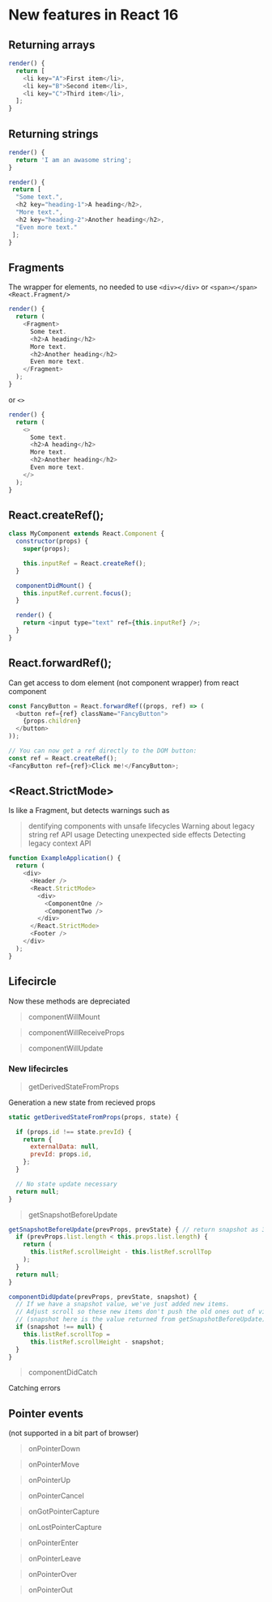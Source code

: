 # New features in React 16
## Returning arrays
```javascript
render() {
  return [
    <li key="A">First item</li>,
    <li key="B">Second item</li>,
    <li key="C">Third item</li>,
  ];
}
```
## Returning strings
```javascript
render() {
  return 'I am an awasome string';
}
```
```javascript
render() {
 return [
  "Some text.",
  <h2 key="heading-1">A heading</h2>,
  "More text.",
  <h2 key="heading-2">Another heading</h2>,
  "Even more text."
 ];
}
```
## Fragments
The wrapper for elements, no needed to use `<div></div>` or `<span></span>`
`<React.Fragment/>`
```javascript
render() {
  return (
    <Fragment>
      Some text.
      <h2>A heading</h2>
      More text.
      <h2>Another heading</h2>
      Even more text.
    </Fragment>
  );
}
```
or
`<>`
```javascript
render() {
  return (
    <>
      Some text.
      <h2>A heading</h2>
      More text.
      <h2>Another heading</h2>
      Even more text.
    </>
  );
}
```
## React.createRef();
```javascript
class MyComponent extends React.Component {
  constructor(props) {
    super(props);

    this.inputRef = React.createRef();
  }

  componentDidMount() {
    this.inputRef.current.focus();
  }

  render() {
    return <input type="text" ref={this.inputRef} />;
  }
}
```
## React.forwardRef();
Can get access to dom element (not component wrapper) from react component
```javascript
const FancyButton = React.forwardRef((props, ref) => (
  <button ref={ref} className="FancyButton">
    {props.children}
  </button>
));

// You can now get a ref directly to the DOM button:
const ref = React.createRef();
<FancyButton ref={ref}>Click me!</FancyButton>;
```
## <React.StrictMode>
Is like a Fragment, but detects warnings such as
> dentifying components with unsafe lifecycles
> Warning about legacy string ref API usage
> Detecting unexpected side effects
> Detecting legacy context API

```javascript
function ExampleApplication() {
  return (
    <div>
      <Header />
      <React.StrictMode>
        <div>
          <ComponentOne />
          <ComponentTwo />
        </div>
      </React.StrictMode>
      <Footer />
    </div>
  );
}
```

## Lifecircle

Now these methods are depreciated

> componentWillMount

> componentWillReceiveProps

> componentWillUpdate

### New lifecircles
> getDerivedStateFromProps

Generation a new state from recieved props

```javascript
static getDerivedStateFromProps(props, state) {

  if (props.id !== state.prevId) {
    return {
      externalData: null,
      prevId: props.id,
    };
  }

  // No state update necessary
  return null;
}
```

>getSnapshotBeforeUpdate

```javascript
getSnapshotBeforeUpdate(prevProps, prevState) { // return snapshot as 3rd argument in componentDidUpdate()
  if (prevProps.list.length < this.props.list.length) {
    return (
      this.listRef.scrollHeight - this.listRef.scrollTop
    );
  }
  return null;
}

componentDidUpdate(prevProps, prevState, snapshot) {
  // If we have a snapshot value, we've just added new items.
  // Adjust scroll so these new items don't push the old ones out of view.
  // (snapshot here is the value returned from getSnapshotBeforeUpdate)
  if (snapshot !== null) {
    this.listRef.scrollTop =
      this.listRef.scrollHeight - snapshot;
  }
}
```

> componentDidCatch

Catching errors

## Pointer events

(not supported in a bit part of browser)

> onPointerDown

> onPointerMove

> onPointerUp

> onPointerCancel

> onGotPointerCapture

> onLostPointerCapture

> onPointerEnter

> onPointerLeave

> onPointerOver

> onPointerOut
